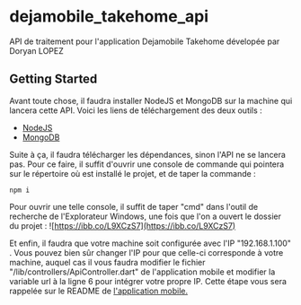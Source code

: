 # dejamobile_takehome_api

API de traitement pour l'application Dejamobile Takehome dévelopée par Doryan LOPEZ

## Getting Started
Avant toute chose, il faudra installer NodeJS et MongoDB sur la machine qui lancera cette API.
Voici les liens de téléchargement des deux outils :

- [NodeJS](https://nodejs.org/en/download/)
- [MongoDB](https://www.mongodb.com/try/download/community)

Suite à ça, il faudra télécharger les dépendances, sinon l'API ne se lancera pas.
Pour ce faire, il suffit d'ouvrir une console de commande qui pointera sur le répertoire où est installé le projet, et de taper la commande :

```
npm i
```

Pour ouvrir une telle console, il suffit de taper "cmd" dans l'outil de recherche de l'Explorateur Windows, une fois que l'on a ouvert le dossier du projet :
![https://ibb.co/L9XCzS7](https://ibb.co/L9XCzS7)

Et enfin, il faudra que votre machine soit configurée avec l'IP "192.168.1.100" . Vous pouvez bien sûr changer l'IP pour que celle-ci corresponde à votre machine,
auquel cas il vous faudra modifier le fichier "/lib/controllers/ApiController.dart" de l'application mobile et modifier la variable url à la ligne 6 pour intégrer
votre propre IP. Cette étape vous sera rappelée sur le README de [l'application mobile.](https://github.com/Yowims/Dejamobile_card_app)

